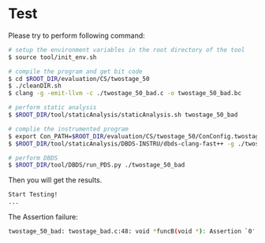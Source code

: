 # Test

Please try to perform following command:

```sh
# setup the environment variables in the root directory of the tool
$ source tool/init_env.sh

# compile the program and get bit code
$ cd $ROOT_DIR/evaluation/CS/twostage_50
$ ./cleanDIR.sh
$ clang -g -emit-llvm -c ./twostage_50_bad.c -o twostage_50_bad.bc

# perform static analysis
$ $ROOT_DIR/tool/staticAnalysis/staticAnalysis.sh twostage_50_bad

# complie the instrumented program
$ export Con_PATH=$ROOT_DIR/evaluation/CS/twostage_50/ConConfig.twostage_50_bad
$ $ROOT_DIR/tool/staticAnalysis/DBDS-INSTRU/dbds-clang-fast++ -g ./twostage_50_bad.bc -o twostage_50_bad -lpthread -ldl

# perform DBDS
$ $ROOT_DIR/tool/DBDS/run_PDS.py ./twostage_50_bad
```

Then you will get the results.

```sh
Start Testing!
...
```

The Assertion failure:

```sh
twostage_50_bad: twostage_bad.c:48: void *funcB(void *): Assertion `0' failed.
```
